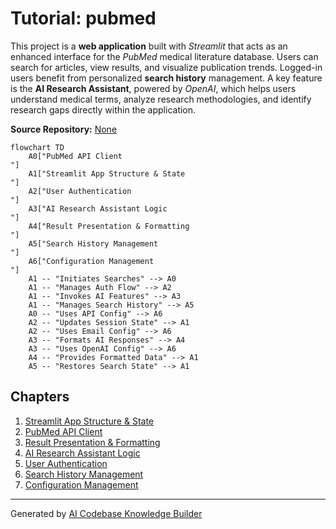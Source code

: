 # Tutorial: pubmed

This project is a **web application** built with *Streamlit* that acts as an enhanced interface for the *PubMed* medical literature database.
Users can search for articles, view results, and visualize publication trends.
Logged-in users benefit from personalized **search history** management.
A key feature is the **AI Research Assistant**, powered by *OpenAI*, which helps users understand medical terms, analyze research methodologies, and identify research gaps directly within the application.


**Source Repository:** [None](None)

```mermaid
flowchart TD
    A0["PubMed API Client
"]
    A1["Streamlit App Structure & State
"]
    A2["User Authentication
"]
    A3["AI Research Assistant Logic
"]
    A4["Result Presentation & Formatting
"]
    A5["Search History Management
"]
    A6["Configuration Management
"]
    A1 -- "Initiates Searches" --> A0
    A1 -- "Manages Auth Flow" --> A2
    A1 -- "Invokes AI Features" --> A3
    A1 -- "Manages Search History" --> A5
    A0 -- "Uses API Config" --> A6
    A2 -- "Updates Session State" --> A1
    A2 -- "Uses Email Config" --> A6
    A3 -- "Formats AI Responses" --> A4
    A3 -- "Uses OpenAI Config" --> A6
    A4 -- "Provides Formatted Data" --> A1
    A5 -- "Restores Search State" --> A1
```

## Chapters

1. [Streamlit App Structure & State
](01_streamlit_app_structure___state_.md)
2. [PubMed API Client
](02_pubmed_api_client_.md)
3. [Result Presentation & Formatting
](03_result_presentation___formatting_.md)
4. [AI Research Assistant Logic
](04_ai_research_assistant_logic_.md)
5. [User Authentication
](05_user_authentication_.md)
6. [Search History Management
](06_search_history_management_.md)
7. [Configuration Management
](07_configuration_management_.md)


---

Generated by [AI Codebase Knowledge Builder](https://github.com/The-Pocket/Tutorial-Codebase-Knowledge)